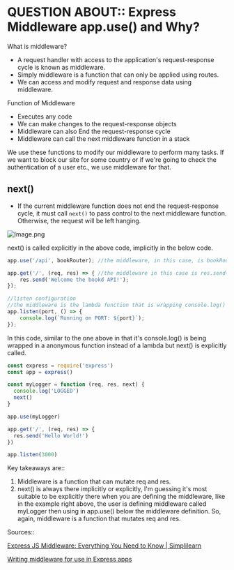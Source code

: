 # QUESTION ABOUT:: Express Middleware app.use() and Why?

What is middleware?

- A request handler with access to the application's request-response cycle is known as middleware.
- Simply middleware is a function that can only be applied using routes.
- We can access and modify request and response data using middleware.

Function of Middleware

- Executes any code
- We can make changes to the request-response objects
- Middleware can also End the request-response cycle
- Middleware can call the next middleware function in a stack

We use these functions to modify our middleware to perform many tasks. If we want to block our site for some country or if we're going to check the authentication of a user etc., we use middleware for that.

## next()

- If the current middleware function does not end the request-response cycle, it must call `next()` to pass control to the next middleware function. Otherwise, the request will be left hanging.

![Image.png](https://res.craft.do/user/full/3bd38c9a-7a34-eba3-9876-1d5233e52b8d/doc/ACE43BD5-CF32-4952-BC50-83E4CB9E36CA/A3050D6A-41CC-42FF-82AF-0A3B9F0825C6_2/FvCn0yqz1iBy5Ex0UdlJYBSGPwh2nIK3AejTZwPPHcoz/Image.png)

next() is called explicitly in the above code, implicitly in the below code.

```javascript
app.use('/api', bookRouter); //the middleware, in this case, is bookRouter because it's the callback that will handle the request and then next() to .get()

app.get('/', (req, res) => { //the middleware in this case is res.send() because it's the callback to handle the request then next() to .listen()
    res.send('Welcome the bookd API!');
});

//listen configuration
//the middleware is the lambda function that is wrapping console.log() and then next()
app.listen(port, () => {
    console.log(`Running on PORT: ${port}`);
});
```

In this code, similar to the one above in that it's console.log() is being wrapped in a anonymous function instead of a lambda but next() is explicitly called.

```javascript
const express = require('express')
const app = express()

const myLogger = function (req, res, next) {
  console.log('LOGGED')
  next()
}

app.use(myLogger)

app.get('/', (req, res) => {
  res.send('Hello World!')
})

app.listen(3000)
```

Key takeaways are::

1. Middleware is a function that can mutate req and res.
2. next() is always there implicitly or explicitly, I'm guessing it's most suitable to be explicitly there when you are defining the middleware, like in the example right above, the user is defining middleware called myLogger then using in app.use() below the middleware definition.  So, again, middleware is a function that mutates req and res.

Sources::

[Express JS Middleware: Everything You Need to Know | Simplilearn](https://www.simplilearn.com/tutorials/express-js-tutorial/about-express-js-middleware)

[Writing middleware for use in Express apps](https://expressjs.com/en/guide/writing-middleware.html)

